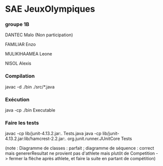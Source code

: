 # SAE JeuxOlympiques

### groupe 1B
DANTEC Malo (Non participation)

FAMILIAR Enzo  

MULIKIHAAMEA Leone

NISOL Alexis  

### Compilation
javac -d ./bin ./src/*.java

### Exécution
java -cp ./bin Executable

### Faire les tests
javac -cp lib/junit-4.13.2.jar:. Tests.java
java -cp lib/junit-4.13.2.jar:lib/hamcrest-2.2.jar:. org.junit.runner.JUnitCore Tests


(note : Diagramme de classes : parfait ; diagramme de séquence : correct mais genererResultat ne provient pas d'athlete mais plutôt de Competition -> fermer la flèche après athlete, et faire la suite en partant de compétition)
